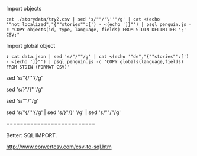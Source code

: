 

Import objects
```
cat ./storydata/try2.csv | sed 's/""/'\''"/g' | cat <(echo '"not_localized","{""stories"":[') - <(echo ']}"') | psql penguin.js -c "COPY objects(id, type, language, fields) FROM STDIN DELIMITER ';' CSV;"
```

Import global object
```
❯ cat data.json | sed 's/"/""/g' | cat <(echo '"de","{""stories"":[') - <(echo ']}"') | psql penguin.js -c 'COPY globals(language,fields) FROM STDIN (FORMAT CSV)'  
```

sed 's/"{/'\''{/g'

sed 's/}"/}'\''/g'

sed 's/""/"/g'

sed 's/"{/'\''{/g' | sed 's/}"/}'\''/g' | sed 's/""/"/g'

==========================

Better: SQL IMPORT.

http://www.convertcsv.com/csv-to-sql.htm
